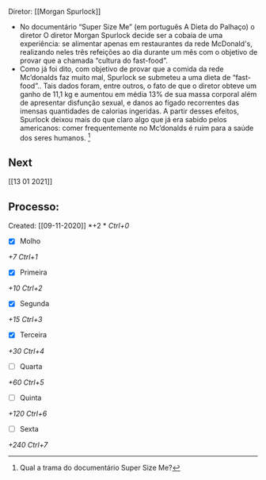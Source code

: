 Diretor: [[Morgan Spurlock]]
    
- No documentário “Super Size Me” (em português A Dieta do Palhaço) o diretor O diretor Morgan Spurlock decide ser a cobaia de uma experiência: se alimentar apenas em restaurantes da rede McDonald's, realizando neles três refeições ao dia durante um mês com o objetivo de provar que a chamada “cultura do fast-food”. 
- Como já foi dito, com objetivo de provar que a comida da rede Mc’donalds faz muito mal, Spurlock se submeteu a uma dieta de “fast-food”.. Tais dados foram, entre outros, o fato de que o diretor obteve um ganho de 11,1 kg e aumentou em média 13% de sua massa corporal além de apresentar disfunção sexual, e danos ao fígado recorrentes das imensas quantidades de calorias ingeridas. A partir desses efeitos, Spurlock deixou mais do que claro algo que já era sabido pelos americanos: comer frequentemente no Mc’donalds é ruim para a saúde dos seres humanos. [^1]

[^1]: Qual a trama do documentário Super Size Me?

## Next
[[13 01 2021]]
## Processo:
Created: [[09-11-2020]]
*+2 *  *Ctrl+0*
- [x] Molho  

*+7*  *Ctrl+1*

- [x] Primeira 

*+10*  *Ctrl+2*

- [x] Segunda

*+15*  *Ctrl+3*

- [x] Terceira 

*+30*  *Ctrl+4*

- [ ] Quarta 

*+60*  *Ctrl+5*

- [ ] Quinta 

*+120*  *Ctrl+6*

- [ ] Sexta 

*+240*  *Ctrl+7*